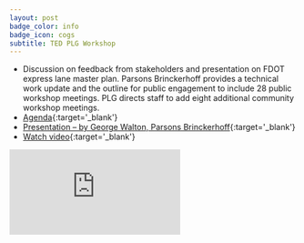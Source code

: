 ```yaml
---
layout: post
badge_color: info
badge_icon: cogs
subtitle: TED PLG Workshop
---
```


* Discussion on feedback from stakeholders and presentation on FDOT express lane master plan. Parsons Brinckerhoff provides a technical work update and the outline for public engagement to include 28 public workshop meetings. PLG directs staff to add eight additional community workshop meetings.
* [Agenda](http://www.hillsboroughcounty.org/DocumentCenter/View/14327){:target='_blank'}
* [Presentation – by George Walton, Parsons Brinckerhoff](http://www.hillsboroughcounty.org/DocumentCenter/View/14330){:target='_blank'}
* [Watch video](http://65.49.32.144/Hillsborough/3057a3f2-a609-4545-8e27-afe290fdbaff/Trans_Econ_Dev_WS_1_14_2015/presentation_file/mgpresenter.html?Stream=low){:target='_blank'}

<div class="embed-responsive embed-responsive-16by9">
<iframe class="embed-responsive-item" src="https://www.youtube-nocookie.com/embed/kdvglsSzIsA?rel=0" frameborder="0" allowfullscreen></iframe>
</div>
